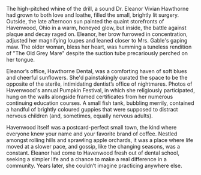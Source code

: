The high-pitched whine of the drill, a sound Dr. Eleanor Vivian Hawthorne had grown to both love and loathe, filled the small, brightly lit surgery. Outside, the late afternoon sun painted the quaint storefronts of Havenwood, Ohio in a warm, honeyed glow, but inside, the battle against plaque and decay raged on. Eleanor, her brow furrowed in concentration, adjusted her magnifying loupes and leaned closer to Mrs. Gable's gaping maw. The older woman, bless her heart, was humming a tuneless rendition of "The Old Grey Mare" despite the suction tube precariously perched on her tongue.

Eleanor’s office, Hawthorne Dental, was a comforting haven of soft blues and cheerful sunflowers. She'd painstakingly curated the space to be the opposite of the sterile, intimidating dentist’s office of nightmares. Photos of Havenwood's annual Pumpkin Festival, in which she religiously participated, hung on the walls alongside framed certificates from her numerous continuing education courses. A small fish tank, bubbling merrily, contained a handful of brightly coloured guppies that were supposed to distract nervous children (and, sometimes, equally nervous adults).

Havenwood itself was a postcard-perfect small town, the kind where everyone knew your name and your favorite brand of coffee. Nestled amongst rolling hills and sprawling apple orchards, it was a place where life moved at a slower pace, and gossip, like the changing seasons, was a constant. Eleanor had come to Havenwood fresh out of dental school, seeking a simpler life and a chance to make a real difference in a community. Years later, she couldn’t imagine practicing anywhere else.
